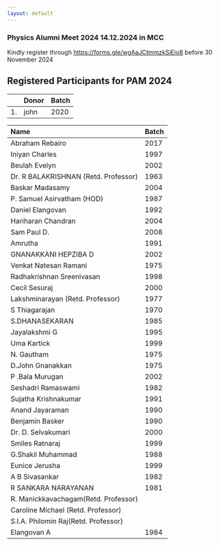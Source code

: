 ```yaml
---
layout: default
---
```


### Physics Alumni Meet 2024 14.12.2024 in MCC

Kindly register through https://forms.gle/wgAaJCtmmzkSiEio8 before 30 November 2024


## Registered Participants for PAM 2024

|   | Donor                        | Batch |
|:--|:-----------------------------|:------|
|1. |john                          |  2020 |


| Name                                 | Batch|
|:-------------------------------------|:-----|
| Abraham Rebairo	                     | 2017 |
| Iniyan Charles 	                     | 1997 |
| Beulah Evelyn 	                     | 2002 |
| Dr. R BALAKRISHNAN (Retd. Professor) | 1963 |
| Baskar Madasamy	                     | 2004	|
| P. Samuel Asirvatham (HOD) 	         | 1987	|
| Daniel Elangovan 	                   | 1992	|
| Hariharan Chandran	                 | 2004	|
| Sam Paul D.	                         | 2008 | 
| Amrutha	                             | 1991 |
| GNANAKKANI HEPZIBA D	               | 2002 |
| Venkat Natesan Ramani 	             | 1975 |
| Radhakrishnan Sreenivasan	           | 1998 |
| Cecil Sesuraj	                       | 2000 |
| Lakshminarayan (Retd. Professor)     | 1977	|
| S Thiagarajan 	                     | 1970 |
| S.DHANASEKARAN	                     | 1985 |
| Jayalakshmi G	                       | 1995 |
| Uma Kartick	                         | 1999 | 
| N. Gautham	                         | 1975 |
| D.John Gnanakkan	                   | 1975 |
| P .Bala Murugan	                     | 2002 |
| Seshadri Ramaswami	                 | 1982 |
| Sujatha Krishnakumar	               | 1991 |
| Anand Jayaraman	                     | 1990 |
| Benjamin Basker	                     | 1990 |
| Dr. D. Selvakumari 	                 | 2000 |
| Smiles Ratnaraj	                     | 1999 |
| G.Shakil Muhammad 	                 | 1988 |
| Eunice Jerusha 	                     | 1999 |
| A B Sivasankar 	                     | 1982 |
| R SANKARA NARAYANAN 	               | 1981 |
| R. Manickkavachagam(Retd. Professor) |      |
| Caroline Michael (Retd. Professor)   |      |
| S.I.A. Philomin Raj(Retd. Professor) |      |
| Elangovan A	                         | 1984 |
